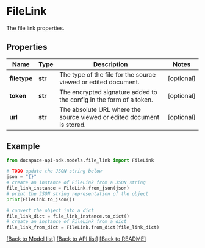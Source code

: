 # FileLink
The file link properties.

## Properties

Name | Type | Description | Notes
------------ | ------------- | ------------- | -------------
**filetype** | **str** | The type of the file for the source viewed or edited document. | [optional] 
**token** | **str** | The encrypted signature added to the config in the form of a token. | [optional] 
**url** | **str** | The absolute URL where the source viewed or edited document is stored. | [optional] 

## Example

```python
from docspace-api-sdk.models.file_link import FileLink

# TODO update the JSON string below
json = "{}"
# create an instance of FileLink from a JSON string
file_link_instance = FileLink.from_json(json)
# print the JSON string representation of the object
print(FileLink.to_json())

# convert the object into a dict
file_link_dict = file_link_instance.to_dict()
# create an instance of FileLink from a dict
file_link_from_dict = FileLink.from_dict(file_link_dict)
```
[[Back to Model list]](../README.md#documentation-for-models) [[Back to API list]](../README.md#documentation-for-api-endpoints) [[Back to README]](../README.md)


